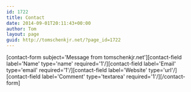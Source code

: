```yaml
---
id: 1722
title: Contact
date: 2014-09-01T20:11:43+00:00
author: Tom
layout: page
guid: http://tomschenkjr.net/?page_id=1722
---
```

[contact-form subject='Message from tomschenkjr.net'][contact-field label='Name' type='name' required='1'/][contact-field label='Email' type='email' required='1'/][contact-field label='Website' type='url'/][contact-field label='Comment' type='textarea' required='1'/][/contact-form]